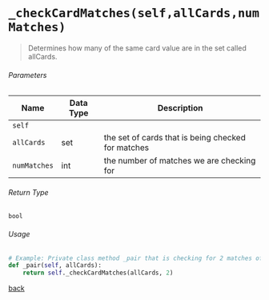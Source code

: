 <!-- Method Name -->

# <code>_checkCardMatches(self,allCards,numMatches)</code>

<!-- Method Description -->
> Determines how many of the same card value are in the set called allCards.

<!-- Parameters -->
###### Parameters
| Name   | Data Type | Description |
| ------ | --------- | ----------- |
| `self` |           |             |
| `allCards` | set | the set of cards that is being checked for matches |
| `numMatches` | int | the number of matches we are checking for |

<!-- Return Type -->
###### Return Type
`bool`

<!-- Method Example -->
###### Usage
```python
# Example: Private class method _pair that is checking for 2 matches of the same card value
def _pair(self, allCards):
    return self._checkCardMatches(allCards, 2)
```
<!-- Back to className.md -->
<!-- The path in this link will be the one that is used for the component -->
[back](../HandScorer.md)